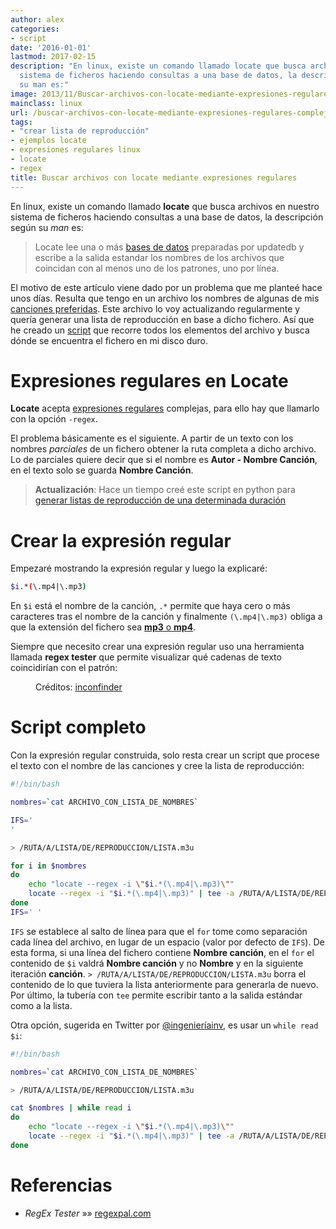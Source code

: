 ```yaml
---
author: alex
categories:
- script
date: '2016-01-01'
lastmod: 2017-02-15
description: "En linux, existe un comando llamado locate que busca archivos en nuestro
  sistema de ficheros haciendo consultas a una base de datos, la descripción según
  su man es:"
image: 2013/11/Buscar-archivos-con-locate-mediante-expresiones-regulares-complejas.png
mainclass: linux
url: /buscar-archivos-con-locate-mediante-expresiones-regulares-complejas/
tags:
- "crear lista de reproducción"
- ejemplos locate
- expresiones regulares linux
- locate
- regex
title: Buscar archivos con locate mediante expresiones regulares
---
```


En linux, existe un comando llamado **locate** que busca archivos en nuestro sistema de ficheros haciendo consultas a una base de datos, la descripción según su *man* es:

> Locate lee una o más [bases de datos][1] preparadas por updatedb y escribe a la salida estandar los nombres de los archivos que coincidan con al menos uno de los patrones, uno por línea.

El motivo de este artículo viene dado por un problema que me planteé hace unos días. Resulta que tengo en un archivo los nombres de algunas de mis <a href="http://www.youtube.com/playlist?list=PLINUjqv9_oyrI4SXWqf-sBhoUnxHe2bRh" title="Lista de reproducción EPIC3" target="_blank">canciones preferidas</a>. Este archivo lo voy actualizando regularmente y quería generar una lista de reproducción en base a dicho fichero. Así que he creado un [script][2] que recorre todos los elementos del archivo y busca dónde se encuentra el fichero en mi disco duro.

# Expresiones regulares en Locate

<!--more--><!--ad-->

**Locate** acepta [expresiones regulares][3] complejas, para ello hay que llamarlo con la opción `-regex`.

El problema básicamente es el siguiente. A partir de un texto con los nombres *parciales* de un fichero obtener la ruta completa a dicho archivo. Lo de parciales quiere decir que si el nombre es **Autor - Nombre Canción**, en el texto solo se guarda **Nombre Canción**.

> __Actualización__: Hace un tiempo creé este script en python para [generar listas de reproducción de una determinada duración](https://elbauldelprogramador.com/generar-listas-de-reproduccion-determinada-duracion-python/ "generar listas de reproducción de una determinada duración")

# Crear la expresión regular

Empezaré mostrando la expresión regular y luego la explicaré:

```bash
$i.*(\.mp4|\.mp3)
```

En `$i` está el nombre de la canción, `.*` permite que haya cero o más caracteres tras el nombre de la canción y finalmente `(\.mp4|\.mp3)` obliga a que la extensión del fichero sea [**mp3** o **mp4**][4].

Siempre que necesito crear una expresión regular uso una herramienta llamada **regex tester** que permite visualizar qué cadenas de texto coincidirían con el patrón:

<figure>
    <amp-img on="tap:lightbox1" role="button" tabindex="0" layout="responsive" src="/img/2013/11/Buscar-archivos-con-locate-mediante-expresiones-regulares-complejas.png" title="{{ page.title }}" alt="{{ page.title }}" width="627px" height="285px"></amp-img>
    <figcaption>Créditos: <a href="https://www.iconfinder.com/icons/33644/terminal_icon" target="_blank">inconfinder</a></figcaption>
</figure>

# Script completo

Con la expresión regular construida, solo resta crear un script que procese el texto con el nombre de las canciones y cree la lista de reproducción:

```bash
#!/bin/bash

nombres=`cat ARCHIVO_CON_LISTA_DE_NOMBRES`

IFS='
'

> /RUTA/A/LISTA/DE/REPRODUCCION/LISTA.m3u

for i in $nombres
do
    echo "locate --regex -i \"$i.*(\.mp4|\.mp3)\""
    locate --regex -i "$i.*(\.mp4|\.mp3)" | tee -a /RUTA/A/LISTA/DE/REPRODUCCION/LISTA.m3u
done
IFS=' '
```

`IFS` se establece al salto de línea para que el `for` tome como separación cada línea del archivo, en lugar de un espacio (valor por defecto de `IFS`). De esta forma, si una línea del fichero contiene **Nombre canción**, en el `for` el contenido de `$i` valdrá **Nombre canción** y no **Nombre** y en la siguiente iteración **canción**. `> /RUTA/A/LISTA/DE/REPRODUCCION/LISTA.m3u` borra el contenido de lo que tuviera la lista anteriormente para generarla de nuevo. Por último, la tubería con `tee` permite escribir tanto a la salida estándar como a la lista.

Otra opción, sugerida en Twitter por [@ingenieríainv](https://twitter.com/ingenieriainv/status/769135025216483328), es usar un `while read $i`:

```bash
#!/bin/bash

nombres=`cat ARCHIVO_CON_LISTA_DE_NOMBRES`

> /RUTA/A/LISTA/DE/REPRODUCCION/LISTA.m3u

cat $nombres | while read i
do
    echo "locate --regex -i \"$i.*(\.mp4|\.mp3)\""
    locate --regex -i "$i.*(\.mp4|\.mp3)" | tee -a /RUTA/A/LISTA/DE/REPRODUCCION/LISTA.m3u
done
```


# Referencias

- *RegEx Tester* »» <a href="http://regexpal.com/" target="_blank">regexpal.com</a>


 [1]: https://elbauldelprogramador.com/bases-de-datos/ "Bases de Datos"
 [2]: https://elbauldelprogramador.com/tags/bash "Categoría script"
 [3]: https://elbauldelprogramador.com/tags/regex "Artículos sobre expresiones regulares"
 [4]: https://elbauldelprogramador.com/cual-es-la-diferencia-entre-los-distintos-formatos-de-audio-y-cual-deberia-elegir/ "¿Cual es la diferencia entre los distintos formatos de audio, y cual debería elegir?"
